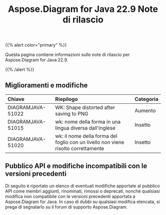 ﻿---
title: Aspose.Diagram for Java 22.9 Note di rilascio
type: docs
weight: 19
url: /it/java/aspose-diagram-for-java-22-9-release-notes/
---
{{% alert color="primary" %}}

Questa pagina contiene informazioni sulle note di rilascio per Aspose.Diagram for Java 22.9.

{{% /alert %}}
## **Miglioramenti e modifiche**  ##

|**Chiave**|**Riepilogo**|**Categoria**|
|:- |:- |:- |
|DIAGRAMJAVA-51022|WK: Shape distorted after saving to PNG|Aumento|
|DIAGRAMJAVA-51015|wk: nome della forma in una lingua diversa dall'inglese|Insetto|
|DIAGRAMJAVA-51020|wk: il nome della forma del foglio con un livello non viene risolto correttamente|Insetto|

## **Pubblico API e modifiche incompatibili con le versioni precedenti**
Di seguito è riportato un elenco di eventuali modifiche apportate al pubblico API come membri aggiunti, rinominati, rimossi o deprecati, nonché qualsiasi modifica non compatibile con le versioni precedenti apportata a Aspose.Diagram for Java. In caso di dubbi su qualsiasi modifica elencata, si prega di segnalarlo su il forum di supporto Aspose.Diagram.
